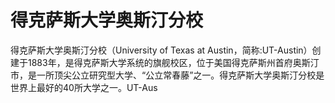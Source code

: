# 得克萨斯大学奥斯汀分校

得克萨斯大学奥斯汀分校（University of Texas at Austin，简称:UT-Austin）创建于1883年，是得克萨斯大学系统的旗舰校区，位于美国得克萨斯州首府奥斯汀市，是一所顶尖公立研究型大学、“公立常春藤”之一。得克萨斯大学奥斯汀分校是世界上最好的40所大学之一。UT-Aus
